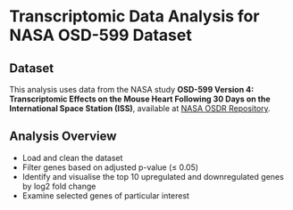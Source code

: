 # Transcriptomic Data Analysis for NASA OSD-599 Dataset

## Dataset

This analysis uses data from the NASA study **OSD-599 Version 4: Transcriptomic Effects on the Mouse Heart Following 30 Days on the International Space Station (ISS)**, available at [NASA OSDR Repository](https://osdr.nasa.gov/bio/repo/data/studies/OSD-599).

## Analysis Overview

- Load and clean the dataset  
- Filter genes based on adjusted p-value (≤ 0.05)  
- Identify and visualise the top 10 upregulated and downregulated genes by log2 fold change  
- Examine selected genes of particular interest  
